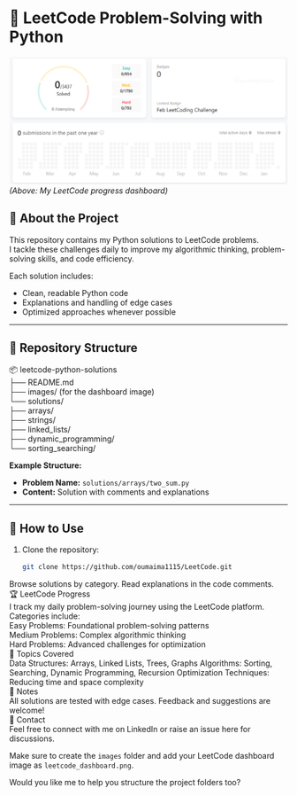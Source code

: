 # 🧩 LeetCode Problem-Solving with Python  

![LeetCode Dashboard](images/leetcode_dashboard.png)  
*(Above: My LeetCode progress dashboard)*  

## 🚀 About the Project  
This repository contains my Python solutions to LeetCode problems.  
I tackle these challenges daily to improve my algorithmic thinking, problem-solving skills, and code efficiency.  

Each solution includes:  
- Clean, readable Python code  
- Explanations and handling of edge cases  
- Optimized approaches whenever possible  

---

## 📂 Repository Structure  

📦 leetcode-python-solutions <br>
├── README.md <br>
├── images/ (for the dashboard image) <br>
└── solutions/ <br>
├── arrays/ <br>
├── strings/ <br>
├── linked_lists/ <br>
├── dynamic_programming/ <br>
└── sorting_searching/ <br>

**Example Structure:**  
- **Problem Name:** `solutions/arrays/two_sum.py`  
- **Content:** Solution with comments and explanations  

---

## 🔧 How to Use  

1. Clone the repository:  
   ```bash
   git clone https://github.com/oumaima1115/LeetCode.git
Browse solutions by category.
Read explanations in the code comments. <br>
🏆 LeetCode Progress <br>
I track my daily problem-solving journey using the LeetCode platform.
Categories include: <br>
Easy Problems: Foundational problem-solving patterns <br>
Medium Problems: Complex algorithmic thinking <br>
Hard Problems: Advanced challenges for optimization <br>
🌟 Topics Covered <br>
Data Structures: Arrays, Linked Lists, Trees, Graphs
Algorithms: Sorting, Searching, Dynamic Programming, Recursion
Optimization Techniques: Reducing time and space complexity <br>
📝 Notes <br>
All solutions are tested with edge cases.
Feedback and suggestions are welcome! <br>
📧 Contact <br>
Feel free to connect with me on LinkedIn or raise an issue here for discussions.

Make sure to create the `images` folder and add your LeetCode dashboard image as `leetcode_dashboard.png`.

Would you like me to help you structure the project folders too? 
